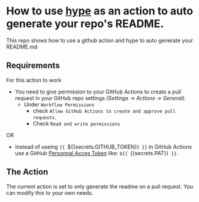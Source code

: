 # How to use [hype](https://github.com/gopherguides/hype) as an action to auto generate your repo's README.

This repo shows how to use a github action and hype to auto generate your README.md

## Requirements

For this action to work

- You need to give permission to your GitHub Actions to create a pull request in your GitHub repo settings *(Settings -> Actions -> General)*.   
    - Under `Workflow Permissions`
        - check `Allow GitHub Actions to create and approve pull requests`.
        -  Check `Read and write permissions` 

OR


- Instead of useing `{{ `${{secrets.GITHUB_TOKEN}}` }}` in GitHub Actions use a GitHub [Personnal Acces Token](https://docs.github.com/en/authentication/keeping-your-account-and-data-secure/creating-a-personal-access-token#creating-a-fine-grained-personal-access-token) like: `${{ `{{secrets.PAT}}` }}`.

## The Action

The current action is set to only generate the readme on a pull request.  You can modify this to your own needs.

<code src="hype.yml"></code>
